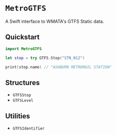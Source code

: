 # ``MetroGTFS``

A Swift interface to WMATA's GTFS Static data.

## Quickstart

```swift
import MetroGTFS

let stop = try GTFS.Stop("STN_N12")

print(stop.name) // "ASHBURN METRORAIL STATION"
```

## Structures

- ``GTFSStop``
- ``GTFSLevel``

## Utilities

- ``GTFSIdentifier``
